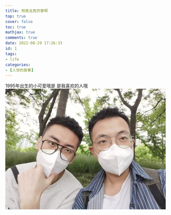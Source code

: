```yaml
---
title: 林美龙真厉害啊
top: true
cover: false
toc: true
mathjax: true
comments: true
date: 2022-08-29 17:26:33
id: 1
tags:
- life
categories:
- [人世的故事]
---
```

1995年出生的小可爱哦是
是我喜欢的人哦
![img](/pic/meilong.jpg)